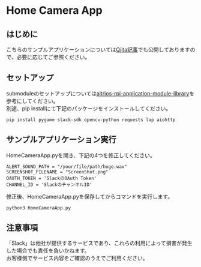 # Home Camera App 
## はじめに
こちらのサンプルアプリケーションについては[Qiita記事](https://qiita.com/SSS-AtsushiNishimura/private/49058923518bf91729ce)でも公開しておりますので、必要に応じてご参照ください。

## セットアップ
submoduleのセットアップについては[aitrios-rpi-application-module-library](https://github.com/SonySemiconductorSolutions/aitrios-rpi-application-module-library)を参考にしてください。  
別途、pip installにて下記のパッケージをインストールしてください。

    pip install pygame slack-sdk opencv-python requests lap aiohttp

## サンプルアプリケーション実行
HomeCameraApp.pyを開き、下記の4つを修正してください。

    ALERT_SOUND_PATH = "/your/file/path/hoge.wav"
    SCREENSHOT_FILENAME = "ScreenShot.png"
    OAUTH_TOKEN = 'SlackのOAuth Token'
    CHANNEL_ID = 'SlackのチャンネルID'

修正後、HomeCameraApp.pyを保存してからコマンドを実行します。

    python3 HomeCameraApp.py


## 注意事項
「Slack」は他社が提供するサービスであり、これらの利用によって損害が発生した場合でも責任を負いかねます。  
お客様側でサービス内容をご確認のうえでご利用ください。
